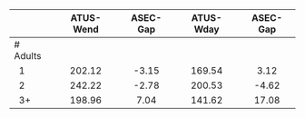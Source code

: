 
|                      |    ATUS-Wend |     ASEC-Gap |    ATUS-Wday |     ASEC-Gap |
| -------------------- | :----------: | :----------: | :----------: | :----------: |
| # Adults             |              |              |              |              |
| &nbsp;&nbsp;1        |       202.12 |        -3.15 |       169.54 |         3.12 |
| &nbsp;&nbsp;2        |       242.22 |        -2.78 |       200.53 |        -4.62 |
| &nbsp;&nbsp;3+       |       198.96 |         7.04 |       141.62 |        17.08 |


